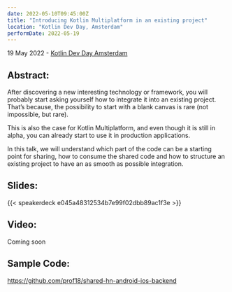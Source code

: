 ```yaml
---
date: 2022-05-10T09:45:00Z
title: "Introducing Kotlin Multiplatform in an existing project"
location: "Kotlin Dev Day, Amsterdam"
performDate: 2022-05-19
---
```


19 May 2022 - [Kotlin Dev Day Amsterdam](https://kotlindevday.com/session/introducing-kotlin-multiplatform-in-existing-project/)

## Abstract:

After discovering a new interesting technology or framework, you will probably start asking yourself how to integrate it into an existing project. That’s because, the possibility to start with a blank canvas is rare (not impossible, but rare).

This is also the case for Kotlin Multiplatform, and even though it is still in alpha, you can already start to use it in production applications.

In this talk, we will understand which part of the code can be a starting point for sharing, how to consume the shared code and how to structure an existing project to have an as smooth as possible integration.

## Slides:

{{< speakerdeck e045a48312534b7e99f02dbb89ac1f3e >}}

## Video:

Coming soon

## Sample Code:

https://github.com/prof18/shared-hn-android-ios-backend